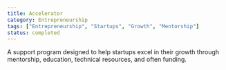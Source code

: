 ```yaml
---
title: Accelerator
category: Entrepreneurship
tags: ["Entrepreneurship", "Startups", "Growth", "Mentorship"]
status: completed
---
```

A support program designed to help startups excel in their growth through mentorship, education, technical resources, and often funding.